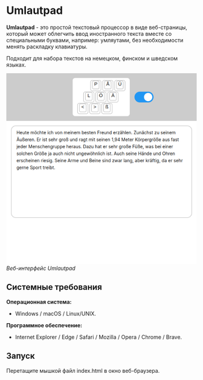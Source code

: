 # Umlautpad

**Umlautpad** - это простой текстовый процессор в виде веб-страницы, который может облегчить ввод иностранного текста вместе со специальными буквами, например: умляутами, без необходимости менять раскладку клавиатуры.

Подходит для набора текстов на немецком, финском и шведском языках.

![Интерфейс](./umlautpad-web-ui.png "Веб-интерфейс")\
*Веб-интерфейс Umlautpad*

## Системные требования

**Операционная система:**

- Windows / macOS / Linux/UNIX.

**Программное обеспечение:**

- Internet Explorer / Edge / Safari / Mozilla / Opera / Chrome / Brave.

## Запуск

Перетащите мышкой файл index.html в окно веб-браузера.
